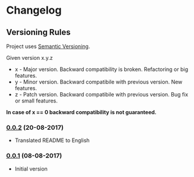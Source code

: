 # Changelog

## Versioning Rules

Project uses [Semantic Versioning](http://semver.org/).

Given version x.y.z
* x - Major version. Backward compatibility is broken. Refactoring or big features.
* y - Minor version. Backward compatibile with previous version. New features.
* z - Patch version. Backward compatibile with previous version. Bug fix or small features. 

**In case of x == 0 backward compatibility is not guaranteed.**

### [0.0.2]() (20-08-2017)

* Translated README to English

### [0.0.1]() (08-08-2017)

* Initial version